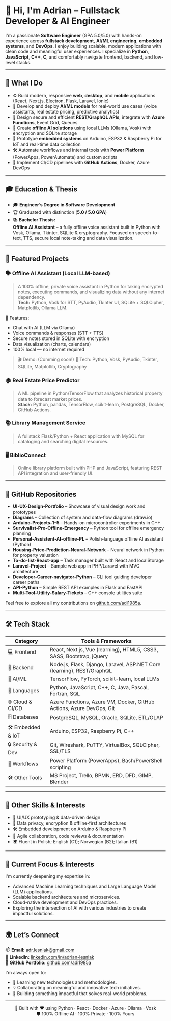 # 👋 Hi, I'm Adrian – Fullstack Developer & AI Engineer

I'm a passionate **Software Engineer** (GPA 5.0/5.0) with hands-on experience across **fullstack development**, **AI/ML engineering**, **embedded systems**, and **DevOps**. I enjoy building scalable, modern applications with clean code and meaningful user experiences. I specialize in **Python**, **JavaScript**, **C++**, **C**, and comfortably navigate frontend, backend, and low-level stacks.

---

## 🚀 What I Do

- ⚙️ Build modern, responsive **web**, **desktop**, and **mobile** applications (React, Next.js, Electron, Flask, Laravel, Ionic)
- 🤖 Develop and deploy **AI/ML models** for real-world use cases (voice assistants, real estate pricing, predictive analytics)
- 📡 Design secure and efficient **REST/GraphQL APIs**, integrate with **Azure Functions**, Event Grid, Queues
- 🧠 Create **offline AI solutions** using local LLMs (Ollama, Vosk) with encryption and SQLite storage
- 🔧 Prototype **embedded systems** on Arduino, ESP32 & Raspberry Pi for IoT and real-time data collection
- 🛠 Automate workflows and internal tools with **Power Platform** (PowerApps, PowerAutomate) and custom scripts
- 🚀 Implement CI/CD pipelines with **GitHub Actions**, Docker, Azure DevOps


---

## 🎓 Education & Thesis

- 🎓 **Engineer’s Degree in Software Development**
- 🏆 Graduated with distinction (**5.0 / 5.0 GPA**)
- 📚 **Bachelor Thesis:**  
  **Offline AI Assistant** – a fully offline voice assistant built in Python with Vosk, Ollama, Tkinter, SQLite & cryptography.
  Focused on speech-to-text, TTS, secure local note-taking and data visualization.

---

## 🧠 Featured Projects

### 🗣️ Offline AI Assistant (Local LLM-based)

> A 100% offline, private voice assistant in Python for taking encrypted notes, executing commands, and visualizing data without any internet dependency.  
> **Tech:** Python, Vosk for STT, PyAudio, Tkinter UI, SQLite + SQLCipher, Matplotlib, Ollama LLM.

📌 Features:
- Chat with AI (LLM via Ollama)
- Voice commands & responses (STT + TTS)
- Secure notes stored in SQLite with encryption
- Data visualization (charts, calendars)
- 100% local — no internet required

>🎬 Demo: (Comming soon!)
>🔐 Tech: Python, Vosk, PyAudio, Tkinter, SQLite, Matplotlib, Cryptography

### 🏠 Real Estate Price Predictor

> A ML pipeline in Python/TensorFlow that analyzes historical property data to forecast market prices.  
> **Stack:** Python, pandas, TensorFlow, scikit-learn, PostgreSQL, Docker, GitHub Actions.

### 📚 Library Management Service
> A fullstack Flask/Python + React application with MySQL for cataloging and searching digital resources.

### 🖥️ BiblioConnect
> Online library platform built with PHP and JavaScript, featuring REST API integration and user-friendly UI.

---

## 📂 GitHub Repositories

- **UI-UX-Design-Portfolio** – Showcase of visual design work and prototypes  
- **Diagrams** – Collection of system and data-flow diagrams (draw.io)  
- **Arduino-Projects-1–5** – Hands-on microcontroller experiments in C++  
- **Survivalist-Pro-Offline-Emergency** – Python tool for offline emergency planning  
- **Personal-Assistent-AI-offline-PL** – Polish-language offline AI assistant (Python)  
- **Housing-Price-Prediction-Neural-Network** – Neural network in Python for property valuation  
- **To-do-list-React-app** – Task manager built with React and localStorage  
- **Laravel-Project** – Sample web app in PHP/Laravel with MVC architecture  
- **Developer-Career-navigator-Python** – CLI tool guiding developer career paths  
- **API-Python** – Simple REST API examples in Flask and FastAPI  
- **Multi-Tool-Utility-Salary-Tickets** – C++ console utilities suite

Feel free to explore all my contributions on [github.com/adi1985a](https://github.com/adi1985a).

---

## 🛠 Tech Stack

| Category           | Tools & Frameworks                                                                 |
|--------------------|------------------------------------------------------------------------------------|
| 💻 Frontend        | React, Next.js, Vue (learning), HTML5, CSS3, SASS, Bootstrap, jQuery               |
| 🔧 Backend         | Node.js, Flask, Django, Laravel, ASP.NET Core (learning), REST/GraphQL             |
| 🧠 AI/ML           | TensorFlow, PyTorch, scikit-learn, local LLMs                               |
| 💬 Languages       | Python, JavaScript, C++, C, Java, Pascal, Fortran, SQL                 |
| 🌐 Cloud & CI/CD   | Azure Functions, Azure VM, Docker, GitHub Actions, Azure DevOps, Git               |
| 🗄️ Databases       | PostgreSQL, MySQL, Oracle, SQLite, ETL/OLAP                                 |
| 🛠 Embedded & IoT  | Arduino, ESP32, Raspberry Pi, C++                                               |
| 🔒 Security & Dev  | Git, Wireshark, PuTTY, VirtualBox, SQLCipher, SSL/TLS                              |
| 🔄 Workflows       | Power Platform (PowerApps), Bash/PowerShell scripting               |
| 🛠 Other Tools     | MS Project, Trello, BPMN, ERD, DFD, GIMP, Blender  

---

## 🧩 Other Skills & Interests

- 🎨 UI/UX prototyping & data-driven design  
- 🔐 Data privacy, encryption & offline-first architectures  
- 🛠️ Embedded development on Arduino & Raspberry Pi  
- 🤝 Agile collaboration, code reviews & documentation  
- 🌍 Fluent in Polish; English (C1); Norwegian (B2); Italian (B1)

---

## 🌱 Current Focus & Interests

I'm currently deepening my expertise in:
*   Advanced Machine Learning techniques and Large Language Model (LLM) applications.
*   Scalable backend architectures and microservices.
*   Cloud-native development and DevOps practices.
*   Exploring the intersection of AI with various industries to create impactful solutions.

---

## 🌍 Let’s Connect

📫 **Email:** [adr.lesniak@gmail.com](mailto:adr.lesniak@gmail.com)  
💼 **LinkedIn:** [linkedin.com/in/adrian-lesniak](https://linkedin.com/in/adrian-lesniak)  
📁 **GitHub Portfolio:** [github.com/adi1985a](https://github.com/adi1985a)

I'm always open to:
*   🧠 Learning new technologies and methodologies.
*   💡 Collaborating on meaningful and innovative tech initiatives.
*   🚀 Building something impactful that solves real-world problems.

---

<div align="center">

🧠 Built with ❤️ using Python · React · Docker · Azure · Ollama · Vosk  
🛡️ 100% Offline AI · 100% Private · 100% Yours

</div>
